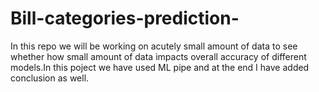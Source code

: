 # Bill-categories-prediction-
In this repo we will be working on acutely small amount of data to see whether how small amount of data impacts overall accuracy of different models.In this poject 
we have used ML pipe and at the end I have added conclusion as well.
